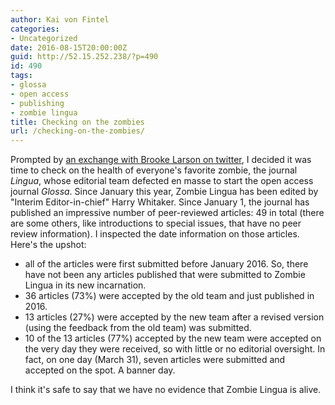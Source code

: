 ```yaml
---
author: Kai von Fintel
categories:
- Uncategorized
date: 2016-08-15T20:00:00Z
guid: http://52.15.252.238/?p=490
id: 490
tags:
- glossa
- open access
- publishing
- zombie lingua
title: Checking on the zombies
url: /checking-on-the-zombies/
---
```


Prompted by [an exchange with Brooke Larson on twitter](https://twitter.com/BrookeTLarson/status/765540452208553984), I decided it was time to check on the health of everyone's favorite zombie, the journal *Lingua*, whose editorial team defected en masse to start the open access journal *Glossa*. Since January this year, Zombie Lingua has been edited by "Interim Editor-in-chief" Harry Whitaker. Since January 1, the journal has published an impressive number of peer-reviewed articles: 49 in total (there are some others, like introductions to special issues, that have no peer review information). I inspected the date information on those articles. Here's the upshot:

- all of the articles were first submitted before January 2016. So, there have not been any articles published that were submitted to Zombie Lingua in its new incarnation.
- 36 articles (73%) were accepted by the old team and just published in 2016.
- 13 articles (27%) were accepted by the new team after a revised version (using the feedback from the old team) was submitted.
- 10 of the 13 articles (77%) accepted by the new team were accepted on the very day they were received, so with little or no editorial oversight. In fact, on one day (March 31), seven articles were submitted and accepted on the spot. A banner day.

I think it's safe to say that we have no evidence that Zombie Lingua is alive.
